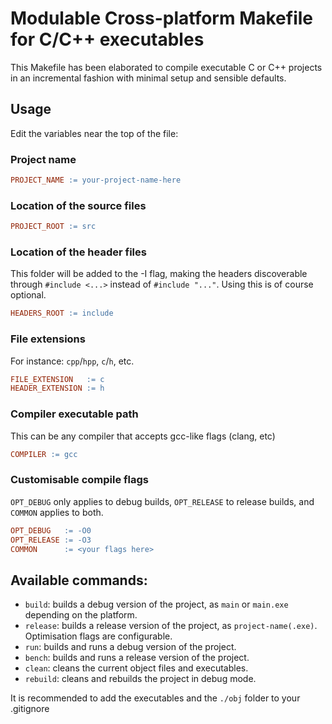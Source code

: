 # Modulable Cross-platform Makefile for C/C++ executables

This Makefile has been elaborated to compile executable C or C++ projects in 
an incremental fashion with minimal setup and sensible defaults.

## Usage

Edit the variables near the top of the file:

### Project name
```Makefile
PROJECT_NAME := your-project-name-here
```

### Location of the source files
```Makefile
PROJECT_ROOT := src
```

### Location of the header files
This folder will be added to the -I flag, making the headers discoverable through 
`#include <...>` instead of `#include "..."`. Using this is of course optional.

```Makefile
HEADERS_ROOT := include
```

### File extensions
For instance: `cpp`/`hpp`, `c`/`h`, etc.
```Makefile
FILE_EXTENSION   := c
HEADER_EXTENSION := h
```

### Compiler executable path
This can be any compiler that accepts gcc-like flags (clang, etc)
```Makefile
COMPILER := gcc
```

### Customisable compile flags
`OPT_DEBUG` only applies to debug builds, `OPT_RELEASE` to release builds, and `COMMON` applies to both.
```Makefile
OPT_DEBUG   := -O0
OPT_RELEASE := -O3
COMMON      := <your flags here>
```

## Available commands:
* `build`: builds a debug version of the project, as `main` or `main.exe` depending on the platform.
* `release`: builds a release version of the project, as `project-name(.exe)`. Optimisation flags are configurable.
* `run`: builds and runs a debug version of the project.
* `bench`: builds and runs a release version of the project.
* `clean`: cleans the current object files and executables.
* `rebuild`: cleans and rebuilds the project in debug mode.

It is recommended to add the executables and the `./obj` folder 
to your .gitignore
